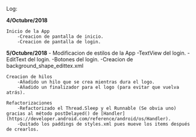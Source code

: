 Log:

**4/Octubre/2018**

    Inicio de la App
        -Creacion de pantalla de inicio.
        -Creacion de pantalla de login.

**5/Octubre/2018**
    - Modificacion de estilos de la App
        -TextView del login.
        -EditText del login.
        -Botones del login.
        -Creacion de background_shape_edittex.xml

    Creacion de hilos
        -Añadido un hilo que se crea mientras dura el logo.
        -Añadido un finalizador para el logo (para evitar que vuelva atrás).

    Refactorizaciones
        -Refactorizado el Thread.Sleep y el Runnable (Se obvia uno) gracias al método postDelayed() de [Handler](https://developer.android.com/reference/android/os/Handler).
        -Quitado los paddings de styles.xml pues mueve los items después de crearlos.
